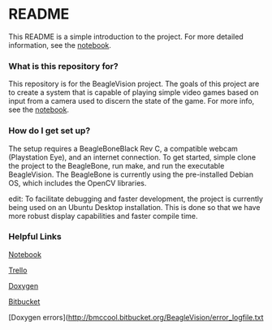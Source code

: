 # README #

This README is a simple introduction to the project.  For more detailed information, see the [notebook](https://onedrive.live.com/redir?resid=39227574E31A4574!675&authkey=!AOqkbbqrZhCvqdE&ithint=onenote%2c).

### What is this repository for? ###

This repository is for the BeagleVision project.  The goals of this project are to create a system that is capable of playing simple video games based on input from a camera used to discern the state of the game.  For more info, see the [notebook](https://onedrive.live.com/redir?resid=39227574E31A4574!675&authkey=!AOqkbbqrZhCvqdE&ithint=onenote%2c).


### How do I get set up? ###

The setup requires a BeagleBoneBlack Rev C, a compatible webcam (Playstation Eye), and an internet connection.  To get started, simple clone the project to the BeagleBone, run make, and run the executable BeagleVision.  The BeagleBone is currently using the pre-installed Debian OS, which includes the OpenCV libraries.

edit: To facilitate debugging and faster development, the project is currently being used on an Ubuntu Desktop installation.  This is done so that we have more robust display capabilities and faster compile time.

### Helpful Links ###
[Notebook](https://onedrive.live.com/redir?resid=39227574E31A4574!675&authkey=!AOqkbbqrZhCvqdE&ithint=onenote%2c)

[Trello](https://trello.com/b/7KO2B9iP/beaglevision)

[Doxygen](http://bmccool.bitbucket.org/BeagleVision/index.html)

[Bitbucket](https://bitbucket.org/bmccool/beaglevision)

[Doxygen errors](http://bmccool.bitbucket.org/BeagleVision/error_logfile.txt